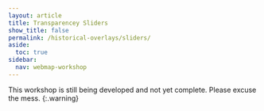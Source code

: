 ```yaml
---
layout: article
title: Transparencey Sliders
show_title: false
permalink: /historical-overlays/sliders/
aside:
  toc: true
sidebar:
  nav: webmap-workshop
---
```


This workshop is still being developed and not yet complete. Please excuse the mess.
{:.warning}
